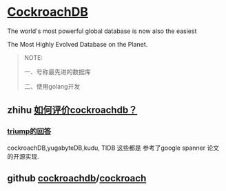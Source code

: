# [CockroachDB](https://www.cockroachlabs.com/) 



The world's most powerful global database is now also the easiest

The Most Highly Evolved Database on the Planet.

> NOTE: 
>
> 一、号称最先进的数据库
>
> 二、使用golang开发





## zhihu [如何评价cockroachdb？](https://www.zhihu.com/question/52033960/answer/1531184480)

### [triump的回答](https://www.zhihu.com/question/52033960/answer/1531184480)

cockroachDB,yugabyteDB,kudu, TIDB 这些都是 参考了google spanner 论文 的开源实现.



## github [cockroachdb](https://github.com/cockroachdb)/[cockroach](https://github.com/cockroachdb/cockroach)

